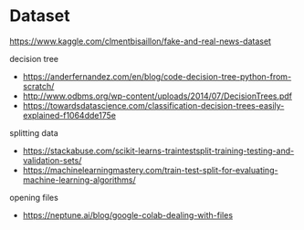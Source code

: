 # Dataset
https://www.kaggle.com/clmentbisaillon/fake-and-real-news-dataset


decision tree

- https://anderfernandez.com/en/blog/code-decision-tree-python-from-scratch/
- http://www.odbms.org/wp-content/uploads/2014/07/DecisionTrees.pdf
- https://towardsdatascience.com/classification-decision-trees-easily-explained-f1064dde175e

splitting data
- https://stackabuse.com/scikit-learns-traintestsplit-training-testing-and-validation-sets/
- https://machinelearningmastery.com/train-test-split-for-evaluating-machine-learning-algorithms/

opening files
- https://neptune.ai/blog/google-colab-dealing-with-files

